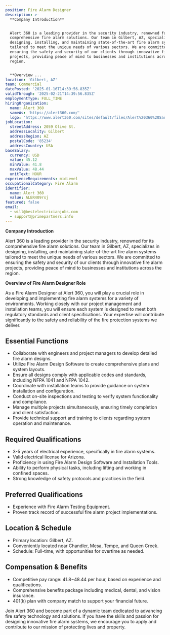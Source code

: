 ```yaml
---
position: Fire Alarm Designer
description: >-
  **Company Introduction**


  Alert 360 is a leading provider in the security industry, renowned for its
  comprehensive fire alarm solutions. Our team in Gilbert, AZ, specializes in
  designing, installing, and maintaining state-of-the-art fire alarm systems
  tailored to meet the unique needs of various sectors. We are committed to
  ensuring the safety and security of our clients through innovative fire alarm
  projects, providing peace of mind to businesses and institutions across the
  region.


  **Overview ...
location: 'Gilbert, AZ'
team: Commercial
datePosted: '2025-01-16T14:39:56.835Z'
validThrough: '2025-02-21T14:39:56.835Z'
employmentType: FULL_TIME
hiringOrganization:
  name: Alert 360
  sameAs: 'https://alert360.com/'
  logo: 'https://www.alert360.com/sites/default/files/Alert%20360%20Santa-01%202.png'
jobLocation:
  streetAddress: 2059 Olive St.
  addressLocality: Gilbert
  addressRegion: AZ
  postalCode: '85234'
  addressCountry: USA
baseSalary:
  currency: USD
  value: 45.12
  minValue: 41.8
  maxValue: 48.44
  unitText: HOUR
experienceRequirements: midLevel
occupationalCategory: Fire Alarm
identifier:
  name: Alert 360
  value: ALER409rsj
featured: false
email:
  - will@bestelectricianjobs.com
  - support@primepartners.info
---
```




**Company Introduction**

Alert 360 is a leading provider in the security industry, renowned for its comprehensive fire alarm solutions. Our team in Gilbert, AZ, specializes in designing, installing, and maintaining state-of-the-art fire alarm systems tailored to meet the unique needs of various sectors. We are committed to ensuring the safety and security of our clients through innovative fire alarm projects, providing peace of mind to businesses and institutions across the region.

**Overview of Fire Alarm Designer Role**

As a Fire Alarm Designer at Alert 360, you will play a crucial role in developing and implementing fire alarm systems for a variety of environments. Working closely with our project management and installation teams, you will ensure each system is designed to meet both regulatory standards and client specifications. Your expertise will contribute significantly to the safety and reliability of the fire protection systems we deliver.

## Essential Functions

- Collaborate with engineers and project managers to develop detailed fire alarm designs.
- Utilize Fire Alarm Design Software to create comprehensive plans and system layouts.
- Ensure all designs comply with applicable codes and standards, including NFPA 1041 and NFPA 1042.
- Coordinate with installation teams to provide guidance on system installation and configuration.
- Conduct on-site inspections and testing to verify system functionality and compliance.
- Manage multiple projects simultaneously, ensuring timely completion and client satisfaction.
- Provide technical support and training to clients regarding system operation and maintenance.

## Required Qualifications

- 3-5 years of electrical experience, specifically in fire alarm systems.
- Valid electrical license for Arizona.
- Proficiency in using Fire Alarm Design Software and Installation Tools.
- Ability to perform physical tasks, including lifting and working in confined spaces.
- Strong knowledge of safety protocols and practices in the field.

## Preferred Qualifications

- Experience with Fire Alarm Testing Equipment.
- Proven track record of successful fire alarm project implementations.

## Location & Schedule

- Primary location: Gilbert, AZ.
- Conveniently located near Chandler, Mesa, Tempe, and Queen Creek.
- Schedule: Full-time, with opportunities for overtime as needed.

## Compensation & Benefits

- Competitive pay range: $41.8-$48.44 per hour, based on experience and qualifications.
- Comprehensive benefits package including medical, dental, and vision insurance.
- 401(k) plan with company match to support your financial future.

Join Alert 360 and become part of a dynamic team dedicated to advancing fire safety technology and solutions. If you have the skills and passion for designing innovative fire alarm systems, we encourage you to apply and contribute to our mission of protecting lives and property.
